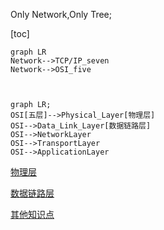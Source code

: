 Only Network,Only Tree;

[toc]

```mermaid
graph LR
Network-->TCP/IP_seven
Network-->OSI_five



```

```mermaid
graph LR;
OSI[五层]-->Physical_Layer[物理层]
OSI-->Data_Link_Layer[数据链路层]
OSI-->NetworkLayer
OSI-->TransportLayer
OSI-->ApplicationLayer

```

[物理层](./物理层.md)

[数据链路层](./数据链路层.md)

[其他知识点](./其他知识点.md)